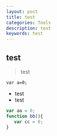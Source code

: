 ```yaml
---
layout: post
title: test
categories: Tools
description: test
keywords: test
---
```


## test
> test

`var a=0;`

- test
- test

```js
var aa = 0;
function bb(){
   var cc = 0;
}
```
